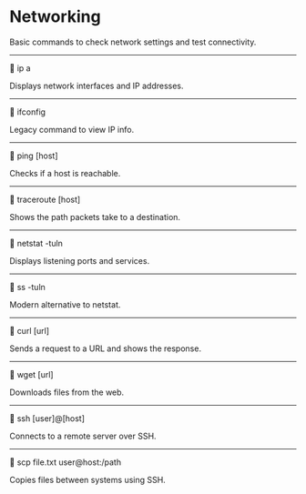 # Networking

Basic commands to check network settings and test connectivity.

---

🔹 ip a

Displays network interfaces and IP addresses.

---

🔹 ifconfig

Legacy command to view IP info.

---

🔹 ping [host]

Checks if a host is reachable.

---

🔹 traceroute [host]

Shows the path packets take to a destination.

---

🔹 netstat -tuln

Displays listening ports and services.

---

🔹 ss -tuln

Modern alternative to netstat.

---

🔹 curl [url]

Sends a request to a URL and shows the response.

---

🔹 wget [url]

Downloads files from the web.

---

🔹 ssh [user]@[host]

Connects to a remote server over SSH.

---

🔹 scp file.txt user@host:/path

Copies files between systems using SSH.
